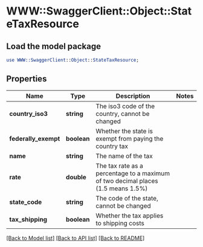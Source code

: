 # WWW::SwaggerClient::Object::StateTaxResource

## Load the model package
```perl
use WWW::SwaggerClient::Object::StateTaxResource;
```

## Properties
Name | Type | Description | Notes
------------ | ------------- | ------------- | -------------
**country_iso3** | **string** | The iso3 code of the country, cannot be changed | 
**federally_exempt** | **boolean** | Whether the state is exempt from paying the country tax | 
**name** | **string** | The name of the tax | 
**rate** | **double** | The tax rate as a percentage to a maximum of two decimal places (1.5 means 1.5%) | 
**state_code** | **string** | The code of the state, cannot be changed | 
**tax_shipping** | **boolean** | Whether the tax applies to shipping costs | 

[[Back to Model list]](../README.md#documentation-for-models) [[Back to API list]](../README.md#documentation-for-api-endpoints) [[Back to README]](../README.md)


